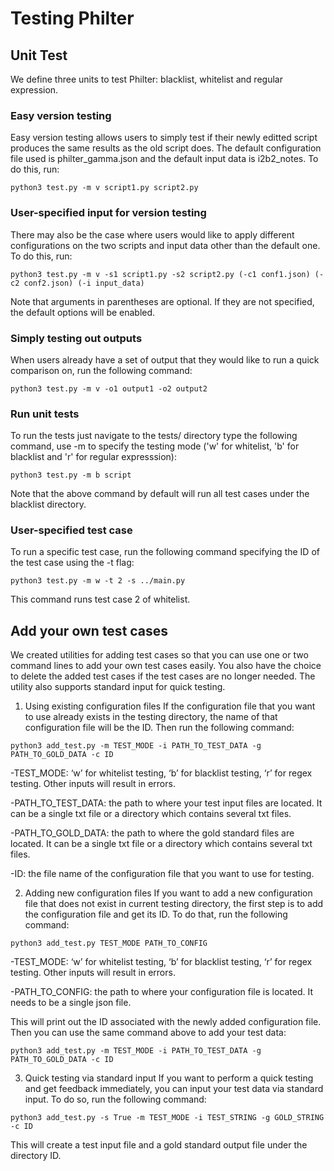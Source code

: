 # Testing Philter
## Unit Test
We define three units to test Philter: blacklist, whitelist and regular expression. 

### Easy version testing
Easy version testing allows users to simply test if their newly editted script produces the same results as the old script does. The default configuration file used is philter_gamma.json and the default input data is i2b2_notes. To do this, run:
```
python3 test.py -m v script1.py script2.py
```
### User-specified input for version testing
There may also be the case where users would like to apply different configurations on the two scripts and input data other than the default one. To do this, run:
```
python3 test.py -m v -s1 script1.py -s2 script2.py (-c1 conf1.json) (-c2 conf2.json) (-i input_data)
```
Note that arguments in parentheses are optional. If they are not specified, the default options will be enabled. 
### Simply testing out outputs
When users already have a set of output that they would like to run a quick comparison on, run the following command:
```
python3 test.py -m v -o1 output1 -o2 output2
```

### Run unit tests

To run the tests just navigate to the tests/ directory type the following command, use -m to specify the testing mode ('w' for whitelist, 'b' for blacklist and 'r' for regular expresssion):
```
python3 test.py -m b script
```
Note that the above command by default will run all test cases under the blacklist directory. 
### User-specified test case
To run a specific test case, run the following command specifying the ID of the test case using the -t flag:
```
python3 test.py -m w -t 2 -s ../main.py
```
This command runs test case 2 of whitelist. 
## Add your own test cases
We created utilities for adding test cases so that you can use one or two command lines to add your own test cases easily. You also have the choice to delete the added test cases if the test cases are no longer needed. The utility also supports standard input for quick testing. 

1. Using existing configuration files
If the configuration file that you want to use already exists in the testing directory, the name of that configuration file will be the ID. Then run the following command:

```
python3 add_test.py -m TEST_MODE -i PATH_TO_TEST_DATA -g PATH_TO_GOLD_DATA -c ID
```

-TEST_MODE: ‘w’ for whitelist testing, ‘b’ for blacklist testing, ‘r’ for regex testing. Other inputs will result in errors.

-PATH_TO_TEST_DATA: the path to where your test input files are located. It can be a single txt file or a directory which contains several txt files. 

-PATH_TO_GOLD_DATA: the path to where the gold standard files are located. It can be a single txt file or a directory which contains several txt files. 

-ID: the file name of the configuration file that you want to use for testing. 

2. Adding new configuration files
If you want to add a new configuration file that does not exist in current testing directory, the first step is to add the configuration file and get its ID. To do that, run the following command:

```
python3 add_test.py TEST_MODE PATH_TO_CONFIG
```

-TEST_MODE: ‘w’ for whitelist testing, ‘b’ for blacklist testing, ‘r’ for regex testing. Other inputs will result in errors.

-PATH_TO_CONFIG: the path to where your configuration file is located. It needs to be a single json file. 

This will print out the ID associated with the newly added configuration file. Then you can use the same command above to add your test data:

```
python3 add_test.py -m TEST_MODE -i PATH_TO_TEST_DATA -g PATH_TO_GOLD_DATA -c ID
```
3. Quick testing via standard input
If you want to perform a quick testing and get feedback immediately, you can input your test data via standard input. To do so, run the following command:

``` 
python3 add_test.py -s True -m TEST_MODE -i TEST_STRING -g GOLD_STRING -c ID
```
This will create a test input file and a gold standard output file under the directory ID. 


